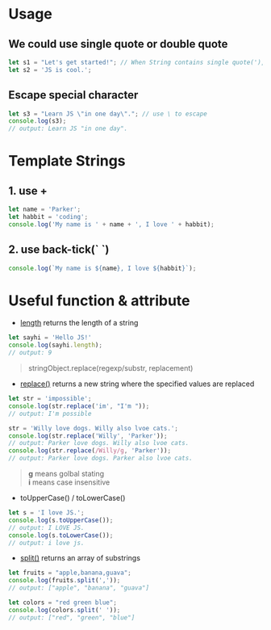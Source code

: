 # Usage
## We could use single quote or double quote
```js
let s1 = "Let's get started!"; // When String contains single quote('), use double quote("")
let s2 = 'JS is cool.';
```
## Escape special character
```js
let s3 = "Learn JS \"in one day\"."; // use \ to escape
console.log(s3);
// output: Learn JS "in one day".
```

# Template Strings
## 1. use +
```js
let name = 'Parker';
let habbit = 'coding';
console.log('My name is ' + name + ', I love ' + habbit); 
```
## 2. use back-tick(\` `)
```js
console.log(`My name is ${name}, I love ${habbit}`);
```

# Useful function & attribute
- [length](https://www.w3schools.com/jsref/jsref_length_string.asp) returns the length of a string
```js
let sayhi = 'Hello JS!'
console.log(sayhi.length);
// output: 9
```
> stringObject.replace(regexp/substr, replacement)
- [replace()](https://www.w3schools.com/jsref/jsref_replace.asp) returns a new string where the specified values are replaced
```js
let str = 'impossible';
console.log(str.replace('im', "I'm "));
// output: I'm possible

str = 'Willy love dogs. Willy also lvoe cats.';
console.log(str.replace('Willy', 'Parker'));
// output: Parker love dogs. Willy also lvoe cats.
console.log(str.replace(/Willy/g, 'Parker'));
// output: Parker love dogs. Parker also lvoe cats.
```
> **g** means golbal stating<br />
> **i** means case insensitive 
- toUpperCase() / toLowerCase()
```js
let s = 'I love JS.';
console.log(s.toUpperCase());
// output: I LOVE JS.
console.log(s.toLowerCase());
// output: i love js.
```
- [split()](https://www.w3schools.com/jsref/jsref_split.asp) returns an array of substrings
```js
let fruits = "apple,banana,guava";
console.log(fruits.split(','));
// output: ["apple", "banana", "guava"]

let colors = "red green blue";
console.log(colors.split(' '));
// output: ["red", "green", "blue"]
```